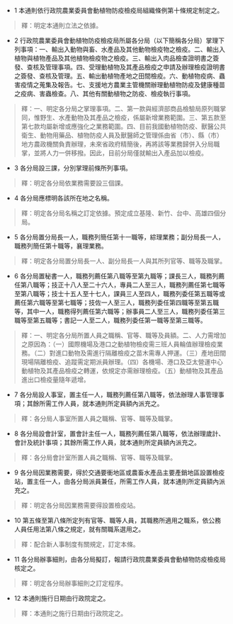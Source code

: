 * 1 本通則依行政院農業委員會動植物防疫檢疫局組織條例第十條規定制定之。

> 釋：明定本通則立法之依據。

* 2 行政院農業委員會動植物防疫檢疫局所屬各分局（以下簡稱各分局）掌理下列事項：一、輸出入動物與畜、水產品及其他動物檢疫物之檢疫。二、輸出入植物與植物產品及其他植物檢疫物之檢疫。三、輸出入肉品檢查證明書之簽發、查核及管理事項。四、受理動植物及其產品檢疫之申請及辦理檢疫證明書之簽發、查核及管理。五、輸出動植物產地之田間檢疫。六、動植物疫病、蟲害疫情之蒐集及報告。七、支援地方農業主管機關辦理動植物防疫及健康種苗之疫病、害蟲檢查。八、其他有關動植物之防疫、檢疫執行事項。

> 釋：一、明定各分局之掌理事項。二、第一款與經濟部商品檢驗局原列職掌同，惟野生、水產動物及其產品之檢疫，係屬新增業務範圍。三、第五款至第七款均屬新增或應強化之業務範圍。四、目前我國動植物防疫、獸醫公共衛生、動物用藥品、植物防疫人員及獸醫師之管理係由省（市）、縣（市）地方農政機關負責辦理，未來省政府精簡後，再將該等業務歸併入分局職掌，並將人力一併移撥。因此，目前分局僅就輸出入產品加以檢疫。

* 3 各分局設三課，分別掌理前條所列事項。

> 釋：明定各分局依業務需要設三個課。

* 4 各分局應標明各該所在地之名稱。

> 釋：明定各分局名稱之訂定依據。預定成立基隆、新竹、台中、高雄四個分局。

* 5 各分局置分局長一人，職務列簡任第十一職等，綜理業務；副分局長一人，職務列簡任第十職等，襄理業務。

> 釋：明定各分局置分局長一人、副分局長一人與其所列官等、職等及職掌。

* 6 各分局置秘書一人，職務列薦任第八職等至第九職等；課長三人，職務列薦任第八職等；技正十八人至二十六人，專員二人至三人，職務列薦任第七職等至第八職等；技士十五人至十七人，課員三人至四人，職務列委任第五職等或薦任第六職等至第七職等；技佐一人至三人，職務列委任第四職等至第五職等，其中一人，職務得列薦任第六職等；辦事員二人至三人，職務列委任第三職等至第五職等；書記一人至二人，職務列委任第一職等至第三職等。

> 釋：一、明定各分局所置人員之職稱、官等、職等及員額。二、人力需增加之原因為：（一）國際機場及港口之動植物檢疫需三班人員輪值辦理檢疫業務。（二）對進口動物及需進行隔離檢疫之苗木需專人押運。（三）產地田間現場隔離檢疫、追蹤需定期派員辦理。（四）各機場、港口及亞太營運中心動植物及其產品檢疫之轉運，依規定亦需辦理檢疫。（五）動植物及其產品進出口檢疫量隨年遞增。

* 7 各分局設人事室，置主任一人，職務列薦任第八職等，依法辦理人事管理事項；其餘所需工作人員，就本通則所定員額內派充之。

> 釋：各分局人事室所置人員之職稱、官等、職等及職掌。

* 8 各分局設會計室，置會計主任一人，職務列薦任第八職等，依法辦理歲計、會計及統計事項；其餘所需工作人員，就本通則所定員額內派充之。

> 釋：各分局會計室所置人員之職稱、官等、職等及職掌。

* 9 各分局因業務需要，得於交通要衝地區或農畜水產品主要產銷地區設置檢疫站，置主任一人，由各分局派員兼任，所需工作人員，就本通則所定員額內派充之。

> 釋：明定各分局因業務需要得設置檢疫站。

* 10 第五條至第八條所定列有官等、職等人員，其職務所適用之職系，依公務人員任用法第八條之規定，就有關職系選用之。

> 釋：配合新人事制度有關規定，訂定本條。

* 11 各分局辦事細則，由各分局擬訂，報請行政院農業委員會動植物防疫檢疫局核定之。

> 釋：明定各分局辦事細則之訂定程序。

* 12 本通則施行日期由行政院定之。

> 釋：本通則之施行日期由行政院定之。

